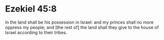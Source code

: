 # Ezekiel 45:8

In the land shall be his possession in Israel: and my princes shall no more oppress my people; and [the rest of] the land shall they give to the house of Israel according to their tribes.